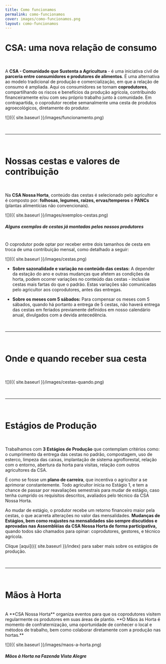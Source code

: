 ```yaml
---
title: Como funcionamos
permalink: como-funcionamos
cover: images/como-funcionamos.png
layout: como-funcionamos
---
```

  
# CSA: uma nova relação de consumo
    
<br>
    
A **CSA - Comunidade que Sustenta a Agricultura** - é uma iniciativa civil de **parceria entre consumidores e produtores de alimentos**. É uma alternativa ao modelo tradicional de produção e comercialização, em que a relação de consumo é ampliada. Aqui os consumidores se tornam **coprodutores**, compartilhando os riscos e benefícios da produção agrícola, contribuindo financeiramente e/ou com seu próprio trabalho junto à comunidade. Em contrapartida, o coprodutor recebe semanalmente uma cesta de produtos agroecológicos, diretamente do produtor. 


![]({{ site.baseurl }}/images/funcionamento.png)

<br>

---

<br> 
    
# Nossas cestas e valores de contribuição 
 <br> 
    
Na **CSA Nossa Horta**, conteúdo das cestas é selecionado pelo agricultor e é composto por: **folhosas, legumes, raízes, ervas/temperos** e **PANCs** (plantas alimentícias não convencionais). 
  
![]({{ site.baseurl }}/images/exemplos-cestas.png)

##### Alguns exemplos de cestas já montadas pelos nossos produtores
<br>
O coprodutor pode optar por receber entre dois tamanhos de cesta em troca de uma contribuição mensal, como detalhado a seguir:
  
![]({{ site.baseurl }}/images/cestas.png)


* **Sobre sazonalidade e variação no conteúdo das cestas:**
A depender da estação do ano e outras mudanças que afetem as condições da horta, podem ocorrer variações no conteúdo das cestas - inclusive cestas mais fartas do que o padrão. Estas variações são comunicadas pelo agricultor aos coprodutores, antes das entregas. 

* **Sobre os meses com 5 sábados:**
Para compensar os meses com 5 sábados, quando há portanto a entrega de 5 cestas, não haverá entrega das cestas em feriados previamente definidos em nosso calendário anual, divulgados com a devida antecedência.


<br>

---

<br>
    
# Onde e quando receber sua cesta
  <br>
  
![]({{ site.baseurl }}/images/cestas-quando.png)




<br>

---

<br>
  
    
# Estágios de Produção
  <br>
  
Trabalhamos com **3 Estágios de Produção** que contemplam critérios como: o cumprimento da entrega das cestas no padrão, compostagem, uso de esterco, limpeza das caixas, implantação de sistema agroflorestal, relação com o entorno, abertura da horta para visitas, relação com outros agricultores da CSA.

É como se fosse um **plano de carreira**, que incentiva o agricultor a se aprimorar constantemente. Todo agricultor inicia no Estágio 1, e tem a chance de passar por reavaliações semestrais para mudar de estágio, caso tenha cumprido os requisitos descritos, avaliados pelo técnico da CSA Nossa Horta.

Ao mudar de estágio, o produtor recebe um retorno financeiro maior pela cestas, o que acarreta alterações no valor das mensalidades. **Mudanças de Estágios, bem como reajustes na mensalidades são sempre discutidos e aprovadas nas Assembléias da CSA Nossa Horta de forma participativa,** quando todos são chamados para opinar: coprodutores, gestores, e técnico agrícola. 

Clique [aqui]({{ site.baseurl }}/index) para saber mais sobre os estágios de produção.



<br>

---

<br>
  
    
# Mãos à Horta
 <br> 
A **CSA Nossa Horta** organiza eventos para que os coprodutores visitem regularmente os produtores em suas áreas de plantio. **O Mãos às Horta é momento de confraternização, uma oportunidade de conhecer o local e métodos de trabalho, bem como colaborar diretamente com a produção nas hortas.**

![]({{ site.baseurl }}/images/maos-a-horta.png)
##### Mãos à Horta na Fazenda Vista Alegre

